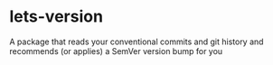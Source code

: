 # lets-version
A package that reads your conventional commits and git history and recommends (or applies) a SemVer version bump for you
